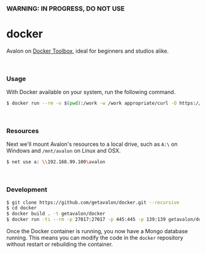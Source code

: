 ### WARNING: IN PROGRESS, DO NOT USE

# docker

Avalon on [Docker Toolbox](https://github.com/docker/toolbox#installation-and-documentation), ideal for beginners and studios alike.

<br>

### Usage

With Docker available on your system, run the following command.

```bash
$ docker run --rm -v $(pwd):/work -w /work appropriate/curl -O https://raw.githubusercontent.com/getavalon/docker/master/docker-compose.yml && docker rm $(docker ps -aq --filter name=getavalon) 2> /dev/null && docker-compose up -d
```

<br>

### Resources

Next we'll mount Avalon's resources to a local drive, such as `A:\` on Windows and `/mnt/avalon` on Linux and OSX.

```bash
$ net use a: \\192.168.99.100\avalon
```

<br>

### Development

```bash
$ git clone https://github.com/getavalon/docker.git --recursive
$ cd docker
$ docker build . -t getavalon/docker
$ docker run -ti --rm -p 27017:27017 -p 445:445 -p 139:139 getavalon/docker
```

Once the Docker container is running, you now have a Mongo database running. This means you can modify the code in the ```docker``` repository without restart or rebuilding the container.
